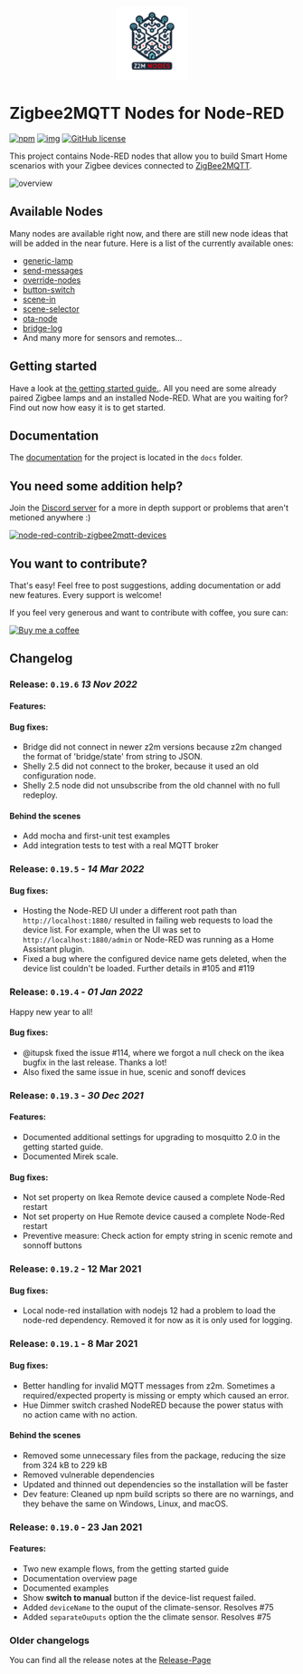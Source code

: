 <p align="center">
  <img width="128" height="128" src="resources/logo.svg">
</p>

# Zigbee2MQTT Nodes for Node-RED

[![npm](https://img.shields.io/npm/v/node-red-contrib-zigbee2mqtt-devices?style=for-the-badge)](https://www.npmjs.com/package/node-red-contrib-zigbee2mqtt-devices)
[![img](https://img.shields.io/badge/Node--RED-node--red--contrib--zigbee2mqtt--devices-%23aa4444?style=for-the-badge)](https://flows.nodered.org/node/node-red-contrib-zigbee2mqtt-devices)
[![GitHub license](https://img.shields.io/github/license/Dirnei/node-red-contrib-zigbee2mqtt-devices?style=for-the-badge)](https://github.com/Dirnei/node-red-contrib-zigbee2mqtt-devices/blob/master/LICENSE)

This project contains Node-RED nodes that allow you to build Smart Home scenarios with your Zigbee devices connected to [ZigBee2MQTT](https://www.zigbee2mqtt.io/).

![overview](docs/img/overview.png)

## Available Nodes

Many nodes are available right now, and there are still new node ideas that will be added in the near future. Here is a list of the currently available ones:

- [generic-lamp](docs/nodes/generic-lamp.md)
- [send-messages](docs/nodes/send-messages.md)
- [override-nodes](docs/nodes/override-nodes.md)
- [button-switch](docs/nodes/button-switch.md)
- [scene-in](docs/nodes/scene-in.md)
- [scene-selector](docs/nodes/scene-selector.md)
- [ota-node](docs/nodes/ota-node.md)
- [bridge-log](docs/nodes/bridge-log.md)
- And many more for sensors and remotes...

## Getting started

Have a look at [the getting started guide.](docs/getting-started.md). All you need are some already paired Zigbee lamps and an installed Node-RED. What are you waiting for? Find out now how easy it is to get started.

## Documentation

The [documentation](docs/documentation.md) for the project is located in the `docs` folder.

## You need some addition help?

Join the [Discord server](https://discord.gg/4qCMEhJ) for a more in depth support or problems that aren't metioned anywhere :)

[![node-red-contrib-zigbee2mqtt-devices](https://discordapp.com/api/guilds/760063909465686067/widget.png?style=banner2)](https://discord.gg/4qCMEhJ)

## You want to contribute?

That's easy! Feel free to post suggestions, adding documentation or add new features. Every support is welcome!

If you feel very generous and want to contribute with coffee, you sure can:

[![Buy me a coffee][buymeacoffee-shield]][buymeacoffee]

[buymeacoffee]: https://www.buymeacoffee.com/dirnei
[buymeacoffee-shield]: https://www.buymeacoffee.com/assets/img/custom_images/orange_img.png

## Changelog 

### Release: `0.19.6` _13 Nov 2022_

#### Features:

#### Bug fixes:
- Bridge did not connect in newer z2m versions because z2m changed the format of 'bridge/state' from string to JSON.
- Shelly 2.5 did not connect to the broker, because it used an old configuration node.
- Shelly 2.5 node did not unsubscribe from the old channel with no full redeploy.

#### Behind the scenes
- Add mocha and first-unit test examples
- Add integration tests to test with a real MQTT broker

### Release: `0.19.5` - _14 Mar 2022_

#### Bug fixes:

- Hosting the Node-RED UI under a different root path than `http://localhost:1880/` resulted in failing web requests to load the device list. For example, when the UI was set to `http://localhost:1880/admin` or Node-RED was running as a Home Assistant plugin.
- Fixed a bug where the configured device name gets deleted, when the device list couldn't be loaded. Further details in #105 and #119

### Release: `0.19.4` - _01 Jan 2022_

Happy new year to all!

#### Bug fixes:
- @itupsk fixed the issue #114, where we forgot a null check on the ikea bugfix in the last release. Thanks a lot!
- Also fixed the same issue in hue, scenic and sonoff devices

### Release: `0.19.3` - _30 Dec 2021_

#### Features:
- Documented additional settings for upgrading to mosquitto 2.0 in the getting started guide.
- Documented Mirek scale. 

#### Bug fixes:
- Not set property on Ikea Remote device caused a complete Node-Red restart
- Not set property on Hue Remote device caused a complete Node-Red restart
- Preventive measure: Check action for empty string in scenic remote and sonnoff buttons

### Release: `0.19.2` - 12 Mar 2021

#### Bug fixes:

- Local node-red installation with nodejs 12 had a problem to load the node-red dependency. Removed it for now as it is only used for logging.

### Release: `0.19.1` - 8 Mar 2021

#### Bug fixes:

- Better handling for invalid MQTT messages from z2m. Sometimes a required/expected property is missing or empty which caused an error.
- Hue Dimmer switch crashed NodeRED because the power status with no action came with no action.

#### Behind the scenes

- Removed some unnecessary files from the package, reducing the size from 324 kB to 229 kB
- Removed vulnerable dependencies
- Updated and thinned out dependencies so the installation will be faster
- Dev feature: Cleaned up npm build scripts so there are no warnings, and they behave the same on Windows, Linux, and macOS.

### Release: `0.19.0` - 23 Jan 2021

#### Features:
- Two new example flows, from the getting started guide
- Documentation overview page
- Documented examples
- Show **switch to manual** button if the device-list request failed.
- Added `deviceName` to the ouput of the climate-sensor. Resolves #75
- Added `separateOuputs` option the the climate sensor. Resolves #75

### Older changelogs

You can find all the release notes at the [Release-Page](https://github.com/Dirnei/node-red-contrib-zigbee2mqtt-devices/releases)
